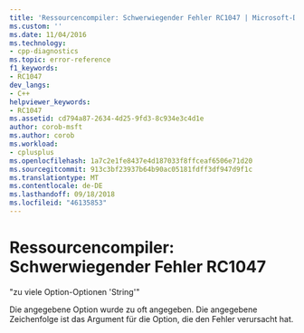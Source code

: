 ```yaml
---
title: 'Ressourcencompiler: Schwerwiegender Fehler RC1047 | Microsoft-Dokumentation'
ms.custom: ''
ms.date: 11/04/2016
ms.technology:
- cpp-diagnostics
ms.topic: error-reference
f1_keywords:
- RC1047
dev_langs:
- C++
helpviewer_keywords:
- RC1047
ms.assetid: cd794a87-2634-4d25-9fd3-8c934e3c4d1e
author: corob-msft
ms.author: corob
ms.workload:
- cplusplus
ms.openlocfilehash: 1a7c2e1fe8437e4d187033f8ffceaf6506e71d20
ms.sourcegitcommit: 913c3bf23937b64b90ac05181fdff3df947d9f1c
ms.translationtype: MT
ms.contentlocale: de-DE
ms.lasthandoff: 09/18/2018
ms.locfileid: "46135853"
---
```

# <a name="resource-compiler-fatal-error-rc1047"></a>Ressourcencompiler: Schwerwiegender Fehler RC1047

"zu viele Option-Optionen 'String'"

Die angegebene Option wurde zu oft angegeben. Die angegebene Zeichenfolge ist das Argument für die Option, die den Fehler verursacht hat.
